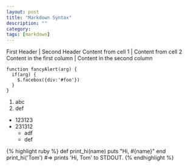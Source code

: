```yaml
---
layout: post
title: "Markdown Syntax"
description: ""
category: 
tags: [markdown]
---
```


First Header | Second Header
Content from cell 1 | Content from cell 2
Content in the first column | Content in the second column



    function fancyAlert(arg) {
      if(arg) {
        $.facebox({div:'#foo'})
      }
    }

1. abc
2. def

* 123123
* 231312
  * adf
  * def

{% highlight ruby %}
def print_hi(name)
  puts "Hi, #{name}"
end
print_hi('Tom')
#=> prints 'Hi, Tom' to STDOUT.
{% endhighlight %}